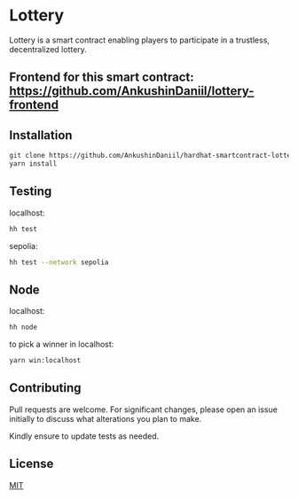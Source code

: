 # Lottery
Lottery is a smart contract enabling players to participate in a trustless, decentralized lottery.

## Frontend for this smart contract: https://github.com/AnkushinDaniil/lottery-frontend

## Installation
```bash
git clone https://github.com/AnkushinDaniil/hardhat-smartcontract-lottery.git
yarn install
```

## Testing
localhost:
```bash
hh test
```
sepolia:
```bash
hh test --network sepolia
```

## Node
localhost:
```bash
hh node
```
to pick a winner in localhost:
```bash
yarn win:localhost
```

## Contributing

Pull requests are welcome. For significant changes, please open an issue initially to discuss what alterations you plan to make.

Kindly ensure to update tests as needed.

## License

[MIT](https://choosealicense.com/licenses/mit/)
